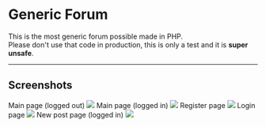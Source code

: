 # Generic Forum

This is the most generic forum possible made in PHP.  
Please don't use that code in production, this is only a test and it is **super unsafe**.

---

## Screenshots

Main page (logged out)
![](https://bm.jae.fi/ShareX/2022/03/vivaldi_Lj16KyXAWa.png)
Main page (logged in)
![](https://bm.jae.fi/ShareX/2022/03/vivaldi_KPFUgdR2fi.png)
Register page
![](https://bm.jae.fi/ShareX/2022/03/vivaldi_UWGszTbpkl.png)
Login page
![](https://bm.jae.fi/ShareX/2022/03/vivaldi_rPJfnPaPfa.png)
New post page (logged in)
![](https://bm.jae.fi/ShareX/2022/03/vivaldi_bUDqqNb3Pu.png)
